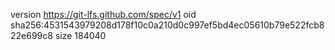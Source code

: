 version https://git-lfs.github.com/spec/v1
oid sha256:4531543979208d178f10c0a210d0c997ef5bd4ec05610b79e522fcb822e699c8
size 184040
